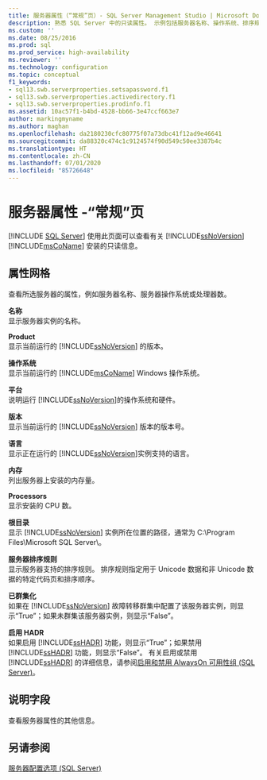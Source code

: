 ```yaml
---
title: 服务器属性（“常规”页）- SQL Server Management Studio | Microsoft Docs
description: 熟悉 SQL Server 中的只读属性。 示例包括服务器名称、操作系统、排序规则和 SQL Server 版本。
ms.custom: ''
ms.date: 08/25/2016
ms.prod: sql
ms.prod_service: high-availability
ms.reviewer: ''
ms.technology: configuration
ms.topic: conceptual
f1_keywords:
- sql13.swb.serverproperties.setsapassword.f1
- sql13.swb.serverproperties.activedirectory.f1
- sql13.swb.serverproperties.prodinfo.f1
ms.assetid: 10ac57f1-b4bd-4528-bb66-3e47ccf663e7
author: markingmyname
ms.author: maghan
ms.openlocfilehash: da2180230cfc80775f07a73dbc41f12ad9e46641
ms.sourcegitcommit: da88320c474c1c9124574f90d549c50ee3387b4c
ms.translationtype: HT
ms.contentlocale: zh-CN
ms.lasthandoff: 07/01/2020
ms.locfileid: "85726648"
---
```

# <a name="server-properties---general-page"></a>服务器属性 -“常规”页
 [!INCLUDE [SQL Server](../../includes/applies-to-version/sqlserver.md)]
  使用此页面可以查看有关 [!INCLUDE[ssNoVersion](../../includes/ssnoversion-md.md)] [!INCLUDE[msCoName](../../includes/msconame-md.md)] 安装的只读信息。  
  
## <a name="property-grid"></a>属性网格  
 查看所选服务器的属性，例如服务器名称、服务器操作系统或处理器数。  
  
 **名称**  
 显示服务器实例的名称。  
  
 **Product**  
 显示当前运行的 [!INCLUDE[ssNoVersion](../../includes/ssnoversion-md.md)] 的版本。  
  
 **操作系统**  
 显示当前运行的 [!INCLUDE[msCoName](../../includes/msconame-md.md)] Windows 操作系统。  
  
 **平台**  
 说明运行 [!INCLUDE[ssNoVersion](../../includes/ssnoversion-md.md)]的操作系统和硬件。  
  
 **版本**  
 显示当前运行的 [!INCLUDE[ssNoVersion](../../includes/ssnoversion-md.md)] 版本的版本号。  
  
 **语言**  
 显示正在运行的 [!INCLUDE[ssNoVersion](../../includes/ssnoversion-md.md)]实例支持的语言。  
  
 **内存**  
 列出服务器上安装的内存量。  
  
 **Processors**  
 显示安装的 CPU 数。  
  
 **根目录**  
 显示 [!INCLUDE[ssNoVersion](../../includes/ssnoversion-md.md)] 实例所在位置的路径，通常为 C:\Program Files\Microsoft SQL Server\\。  
  
 **服务器排序规则**  
 显示服务器支持的排序规则。 排序规则指定用于 Unicode 数据和非 Unicode 数据的特定代码页和排序顺序。  
  
 **已群集化**  
 如果在 [!INCLUDE[ssNoVersion](../../includes/ssnoversion-md.md)] 故障转移群集中配置了该服务器实例，则显示“True”；如果未群集该服务器实例，则显示“False”。  
  
 **启用 HADR**  
 如果启用 [!INCLUDE[ssHADR](../../includes/sshadr-md.md)] 功能，则显示“True”；如果禁用 [!INCLUDE[ssHADR](../../includes/sshadr-md.md)] 功能，则显示“False”。 有关启用或禁用 [!INCLUDE[ssHADR](../../includes/sshadr-md.md)] 的详细信息，请参阅[启用和禁用 AlwaysOn 可用性组 (SQL Server)](../../database-engine/availability-groups/windows/enable-and-disable-always-on-availability-groups-sql-server.md)。  
  
## <a name="description-field"></a>说明字段  
 查看服务器属性的其他信息。  
  
## <a name="see-also"></a>另请参阅  
 [服务器配置选项 (SQL Server)](../../database-engine/configure-windows/server-configuration-options-sql-server.md)  
  
  
